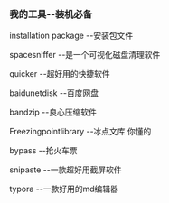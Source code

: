 ### 我的工具--装机必备

installation package  --安装包文件

spacesniffer	 --是一个可视化磁盘清理软件

quicker		 --超好用的快捷软件

baidunetdisk  --百度网盘

bandzip  --良心压缩软件

Freezingpointlibrary  --冰点文库 你懂的

bypass --抢火车票

snipaste --一款超好用截屏软件

typora	--一款好用的md编辑器





